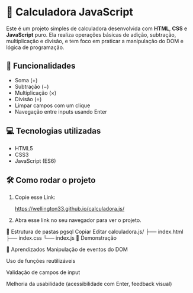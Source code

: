 # 🧮 Calculadora JavaScript

Este é um projeto simples de calculadora desenvolvida com **HTML**, **CSS** e **JavaScript** puro. Ela realiza operações básicas de adição, subtração, multiplicação e divisão, e tem foco em praticar a manipulação do DOM e lógica de programação.

## 🚀 Funcionalidades

- Soma (+)
- Subtração (−)
- Multiplicação (×)
- Divisão (÷)
- Limpar campos com um clique
- Navegação entre inputs usando Enter

## 💻 Tecnologias utilizadas

- HTML5
- CSS3
- JavaScript (ES6)

## 🛠 Como rodar o projeto

1. Copie esse Link:
   
   https://wellington33.github.io/calculadora.js/
   
3. Abra esse link no seu navegador para ver o projeto.

📂 Estrutura de pastas
pgsql
Copiar
Editar
calculadora.js/
├── index.html
├── index.css
└── index.js
📸 Demonstração

📌 Aprendizados
Manipulação de eventos do DOM

Uso de funções reutilizáveis

Validação de campos de input

Melhoria da usabilidade (acessibilidade com Enter, feedback visual)
